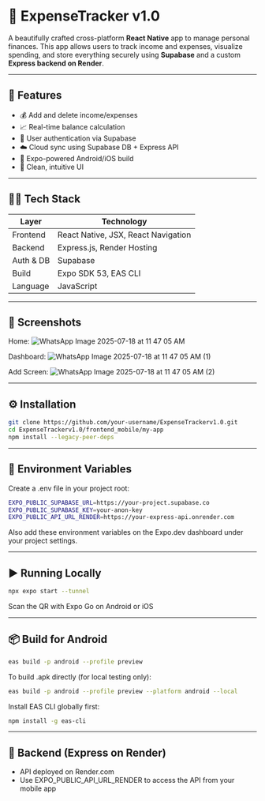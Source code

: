 # 💸 ExpenseTracker v1.0

A beautifully crafted cross-platform **React Native** app to manage personal finances. This app allows users to track income and expenses, visualize spending, and store everything securely using **Supabase** and a custom **Express backend on Render**.

---

## 🌟 Features

- 💰 Add and delete income/expenses
- 📈 Real-time balance calculation
- 🔐 User authentication via Supabase
- ☁️ Cloud sync using Supabase DB + Express API
- 📱 Expo-powered Android/iOS build
- 🧠 Clean, intuitive UI 

---

## 🧑‍💻 Tech Stack

| Layer     | Technology                         |
|-----------|------------------------------------|
| Frontend  | React Native, JSX, React Navigation |
| Backend   | Express.js, Render Hosting |
| Auth & DB | Supabase                           |
| Build     | Expo SDK 53, EAS CLI                |
| Language  | JavaScript                         |

---

## 📸 Screenshots

Home:
![WhatsApp Image 2025-07-18 at 11 47 05 AM](https://github.com/user-attachments/assets/28eb65a7-0968-4f6a-a552-982d142a1985)

Dashboard:
![WhatsApp Image 2025-07-18 at 11 47 05 AM (1)](https://github.com/user-attachments/assets/26fe02a8-bc8b-4f61-afaf-028117b42936)

Add Screen:
![WhatsApp Image 2025-07-18 at 11 47 05 AM (2)](https://github.com/user-attachments/assets/c3e2cabe-9f40-4660-b973-56d789c2a7ec)

 
---


## ⚙️ Installation

```bash
git clone https://github.com/your-username/ExpenseTrackerv1.0.git
cd ExpenseTrackerv1.0/frontend_mobile/my-app
npm install --legacy-peer-deps
```

---

## 🔐 Environment Variables

Create a .env file in your project root:
```bash
EXPO_PUBLIC_SUPABASE_URL=https://your-project.supabase.co
EXPO_PUBLIC_SUPABASE_KEY=your-anon-key
EXPO_PUBLIC_API_URL_RENDER=https://your-express-api.onrender.com
```
Also add these environment variables on the Expo.dev dashboard under your project settings.


---

## ▶️ Running Locally

```bash
npx expo start --tunnel
```
Scan the QR with Expo Go on Android or iOS

---

##  📦 Build for Android

```bash
eas build -p android --profile preview
```

To build .apk directly (for local testing only):

```bash
eas build -p android --profile preview --platform android --local
```

Install EAS CLI globally first:
```bash
npm install -g eas-cli
```

---

## 📁 Backend (Express on Render)

- API deployed on Render.com
- Use EXPO_PUBLIC_API_URL_RENDER to access the API from your mobile app






